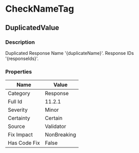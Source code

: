 ﻿---  
uid: Validator_11_2_1  
---

# CheckNameTag

## DuplicatedValue

### Description

Duplicated Response Name '{duplicateName}'. Response IDs '{responseIds}'.

### Properties

| Name         | Value       |
| ------------ | ----------- |
| Category     | Response    |
| Full Id      | 11.2.1      |
| Severity     | Minor       |
| Certainty    | Certain     |
| Source       | Validator   |
| Fix Impact   | NonBreaking |
| Has Code Fix | False       |
